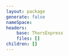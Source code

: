 ```yaml
---
layout: package
generate: false
nameSpace:  
headers:
    base: ThorsExpress
    files: []
children: []
---
```

